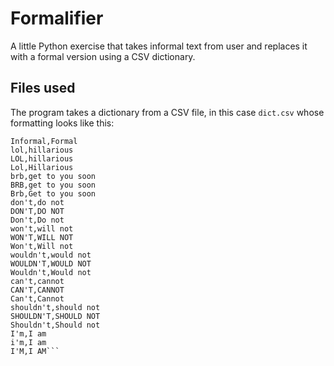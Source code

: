 # Formalifier
A little Python exercise that takes informal text from user and replaces it with a formal version using a CSV dictionary.


## Files used
The program takes a dictionary from a CSV file, in this case ```dict.csv``` whose formatting looks like this:

```
Informal,Formal
lol,hillarious
LOL,hillarious
Lol,Hillarious
brb,get to you soon
BRB,get to you soon
Brb,Get to you soon
don't,do not
DON'T,DO NOT
Don't,Do not
won't,will not
WON'T,WILL NOT
Won't,Will not
wouldn't,would not
WOULDN'T,WOULD NOT
Wouldn't,Would not
can't,cannot
CAN'T,CANNOT
Can't,Cannot
shouldn't,should not
SHOULDN'T,SHOULD NOT
Shouldn't,Should not
I'm,I am
i'm,I am
I'M,I AM```
```
